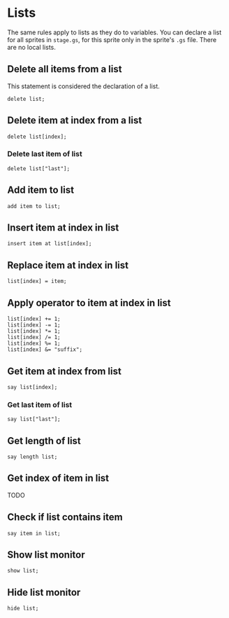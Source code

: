 # Lists

The same rules apply to lists as they do to variables. You can declare a list for all sprites in `stage.gs`, for this sprite only in the sprite's `.gs` file. There are no
local lists.

## Delete all items from a list

This statement is considered the declaration of a list.

```goboscript
delete list;
```

## Delete item at index from a list

```goboscript
delete list[index];
```

### Delete last item of list

```goboscript
delete list["last"];
```

## Add item to list

```goboscript
add item to list;
```

## Insert item at index in list

```goboscript
insert item at list[index];
```

## Replace item at index in list

```goboscript
list[index] = item;
```

## Apply operator to item at index in list

```goboscript
list[index] += 1;
list[index] -= 1;
list[index] *= 1;
list[index] /= 1;
list[index] %= 1;
list[index] &= "suffix";
```

## Get item at index from list

```goboscript
say list[index];
```

### Get last item of list

```goboscript
say list["last"];
```

## Get length of list

```goboscript
say length list;
```

## Get index of item in list

TODO

## Check if list contains item

```goboscript
say item in list;
```

## Show list monitor

```goboscript
show list;
```

## Hide list monitor

```goboscript
hide list;
```

